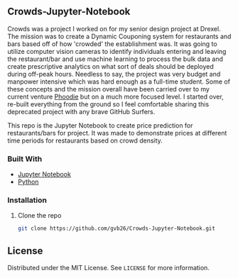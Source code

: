 <!-- ABOUT THE PROJECT -->
## Crowds-Jupyter-Notebook


Crowds was a project I worked on for my senior design project at Drexel. The mission was to create a Dynamic Couponing system for restaurants and bars based off of how 'crowded' the establishment was. It was going to utilize computer vision cameras to identify individuals entering and leaving the restaurant/bar and use machine learning to process the bulk data and create prescriptive analytics on what sort of deals should be deployed during off-peak hours. Needless to say, the project was very budget and manpower intensive which was hard enough as a full-time student. Some of these concepts and the mission overall have been carried over to my current venture [Phoodie](https://phoodie.io) but on a much more focused level. I started over, re-built everything from the ground so I feel comfortable sharing this deprecated project with any brave GitHub Surfers.

This repo is the Jupyter Notebook to create price prediction for restaurants/bars for project. It was made to demonstrate prices at different time periods for restaurants based on crowd density.

### Built With

* [Jupyter Notebook](https://jupyter.org/)
* [Python](https://www.python.org/)

### Installation

1. Clone the repo
   ```sh
   git clone https://github.com/gvb26/Crowds-Jupyter-Notebook.git
   ```

<!-- LICENSE -->
## License

Distributed under the MIT License. See `LICENSE` for more information.
